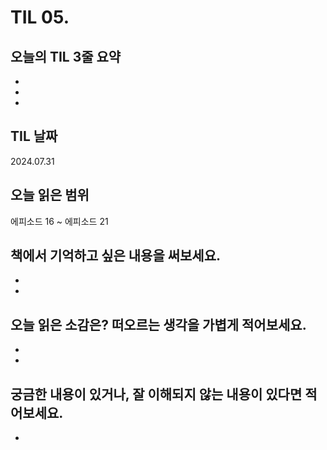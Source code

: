 # TIL 05. 


## 오늘의 TIL 3줄 요약

- 
- 
- 

## TIL 날짜

2024.07.31


## 오늘 읽은 범위

에피소드 16 ~ 에피소드 21


## 책에서 기억하고 싶은 내용을 써보세요.

- 
- 

  


## 오늘 읽은 소감은? 떠오르는 생각을 가볍게 적어보세요.
    
- 
-


## 궁금한 내용이 있거나, 잘 이해되지 않는 내용이 있다면 적어보세요.

- 
